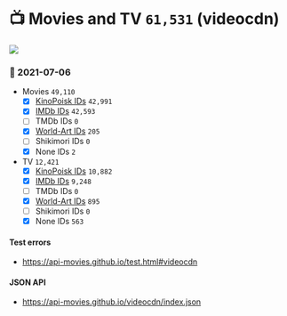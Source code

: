 # :tv: Movies and TV `61,531` (videocdn)

<a href="https://API-Movies.github.io"><img src="https://API-Movies.github.io/banner.png?cache"></a>

### :date: 2021-07-06
- Movies `49,110`
  - [x] <a href="https://API-Movies.github.io/videocdn/movie_kinopoisk_ids.json">KinoPoisk IDs</a> `42,991`
  - [x] <a href="https://API-Movies.github.io/videocdn/movie_imdb_ids.json">IMDb IDs</a> `42,593`
  - [ ] TMDb IDs `0`
  - [x] <a href="https://API-Movies.github.io/videocdn/movie_world_art_ids.json">World-Art IDs</a> `205`
  - [ ] Shikimori IDs `0`
  - [x] None IDs `2`
- TV `12,421`
  - [x] <a href="https://API-Movies.github.io/videocdn/tv_kinopoisk_ids.json">KinoPoisk IDs</a> `10,882`
  - [x] <a href="https://API-Movies.github.io/videocdn/tv_imdb_ids.json">IMDb IDs</a> `9,248`
  - [ ] TMDb IDs `0`
  - [x] <a href="https://API-Movies.github.io/videocdn/tv_world_art_ids.json">World-Art IDs</a> `895`
  - [ ] Shikimori IDs `0`
  - [x] None IDs `563`
#### Test errors
- <a href='https://api-movies.github.io/test.html#videocdn'>https://api-movies.github.io/test.html#videocdn</a>
#### JSON API
- <a href='https://api-movies.github.io/videocdn/index.json'>https://api-movies.github.io/videocdn/index.json</a>
